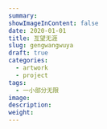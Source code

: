 ```yaml
---
summary:
showImageInContent: false
date: 2020-01-01
title: 亙望无涯
slug: gengwangwuya
draft: true
categories:
  - artwork
  - project
tags:
  - 一小部分无限
image:
description:
weight:
---
```

